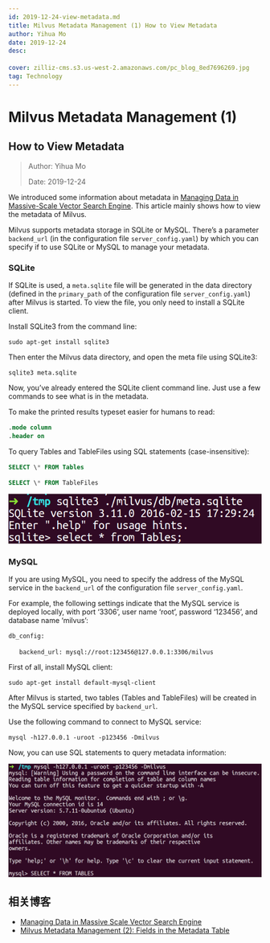 ```yaml
---
id: 2019-12-24-view-metadata.md
title: Milvus Metadata Management (1) How to View Metadata
author: Yihua Mo
date: 2019-12-24
desc:

cover: zilliz-cms.s3.us-west-2.amazonaws.com/pc_blog_8ed7696269.jpg
tag: Technology
---
```


# Milvus Metadata Management (1)

## How to View Metadata

> Author: Yihua Mo
>
> Date: 2019-12-24

We introduced some information about metadata in [Managing Data in Massive-Scale Vector Search Engine](https://medium.com/@milvusio/managing-data-in-massive-scale-vector-search-engine-db2e8941ce2f). This article mainly shows how to view the metadata of Milvus.

Milvus supports metadata storage in SQLite or MySQL. There’s a parameter `backend_url` (in the configuration file `server_config.yaml`) by which you can specify if to use SQLite or MySQL to manage your metadata.

### SQLite

If SQLite is used, a `meta.sqlite` file will be generated in the data directory (defined in the `primary_path` of the configuration file `server_config.yaml`) after Milvus is started. To view the file, you only need to install a SQLite client.

Install SQLite3 from the command line:

```shell
sudo apt-get install sqlite3
```

Then enter the Milvus data directory, and open the meta file using SQLite3:

```shell
sqlite3 meta.sqlite
```

Now, you’ve already entered the SQLite client command line. Just use a few commands to see what is in the metadata.

To make the printed results typeset easier for humans to read:

```sql
.mode column
.header on
```

To query Tables and TableFiles using SQL statements (case-insensitive):

```sql
SELECT \* FROM Tables
```

```sql
SELECT \* FROM TableFiles
```

![sqlite3](https://raw.githubusercontent.com/milvus-io/community/master/blog/assets/metadata/sqlite3.png)

### MySQL

If you are using MySQL, you need to specify the address of the MySQL service in the `backend_url` of the configuration file `server_config.yaml`.

For example, the following settings indicate that the MySQL service is deployed locally, with port ‘3306’, user name ‘root’, password ‘123456’, and database name ‘milvus’:

```
db_config:

   backend_url: mysql://root:123456@127.0.0.1:3306/milvus
```

First of all, install MySQL client:

```shell
sudo apt-get install default-mysql-client
```

After Milvus is started, two tables (Tables and TableFiles) will be created in the MySQL service specified by `backend_url`.

Use the following command to connect to MySQL service:

```shell
mysql -h127.0.0.1 -uroot -p123456 -Dmilvus
```

Now, you can use SQL statements to query metadata information:

![mysql](https://raw.githubusercontent.com/milvus-io/community/master/blog/assets/metadata/mysql.png)

## 相关博客

- [Managing Data in Massive Scale Vector Search Engine](https://medium.com/@milvusio/managing-data-in-massive-scale-vector-search-engine-db2e8941ce2f)
- [Milvus Metadata Management (2): Fields in the Metadata Table](https://medium.com/@milvusio/milvus-metadata-management-2-fields-in-the-metadata-table-3bf0d296ca6d)
